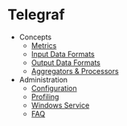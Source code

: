 # Telegraf

- Concepts
  - [Metrics][metrics]
  - [Input Data Formats][parsers]
  - [Output Data Formats][serializers]
  - [Aggregators & Processors][aggproc]
- Administration
  - [Configuration][conf]
  - [Profiling][profiling]
  - [Windows Service][winsvc]
  - [FAQ][faq]

[conf]: /docs/CONFIGURATION.md
[metrics]: /docs/METRICS.md
[parsers]: /docs/DATA_FORMATS_INPUT.md
[serializers]: /docs/DATA_FORMATS_OUTPUT.md
[aggproc]: /docs/AGGREGATORS_AND_PROCESSORS.md
[profiling]: /docs/PROFILING.md
[winsvc]: /docs/WINDOWS_SERVICE.md
[faq]: /docs/FAQ.md

